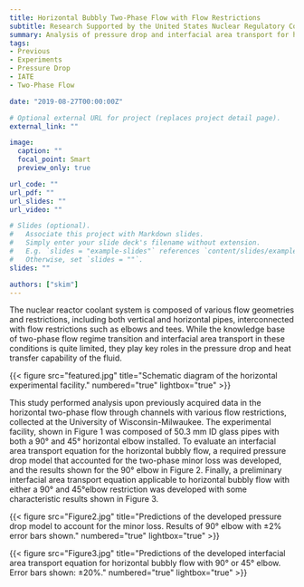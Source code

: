 ```yaml
---
title: Horizontal Bubbly Two-Phase Flow with Flow Restrictions
subtitle: Research Supported by the United States Nuclear Regulatory Commission
summary: Analysis of pressure drop and interfacial area transport for horizontal two-phase flow through different elbows.
tags:
- Previous
- Experiments
- Pressure Drop
- IATE
- Two-Phase Flow

date: "2019-08-27T00:00:00Z"

# Optional external URL for project (replaces project detail page).
external_link: ""

image:
  caption: ""
  focal_point: Smart
  preview_only: true

url_code: ""
url_pdf: ""
url_slides: ""
url_video: ""

# Slides (optional).
#   Associate this project with Markdown slides.
#   Simply enter your slide deck's filename without extension.
#   E.g. `slides = "example-slides"` references `content/slides/example-slides.md`.
#   Otherwise, set `slides = ""`.
slides: ""

authors: ["skim"]
---
```


The nuclear reactor coolant system is composed of various flow geometries and restrictions, including both vertical and horizontal pipes, interconnected with flow restrictions such as elbows and tees. While the knowledge base of two-phase flow regime transition and interfacial area transport in these conditions is quite limited, they play key roles in the pressure drop and heat transfer capability of the fluid.

{{< figure src="featured.jpg" title="Schematic diagram of the horizontal experimental facility." numbered="true" lightbox="true" >}}

This study performed analysis upon previously acquired data in the horizontal two-phase flow through channels with various flow restrictions, collected at the University of Wisconsin-Milwaukee. The experimental facility, shown in Figure 1 was composed of 50.3 mm ID glass pipes with both a 90° and 45° horizontal elbow installed. To evaluate an interfacial area transport equation for the horizontal bubbly flow, a required pressure drop model that accounted for the two-phase minor loss was developed, and the results shown for the 90° elbow in Figure 2. Finally, a preliminary interfacial area transport equation applicable to horizontal bubbly flow with either a 90° and 45°elbow restriction was developed with some characteristic results shown in Figure 3.

{{< figure src="Figure2.jpg" title="Predictions of the developed pressure drop model to account for the minor loss. Results of 90° elbow with ±2% error bars shown." numbered="true" lightbox="true" >}}

{{< figure src="Figure3.jpg" title="Predictions of the developed interfacial area transport equation for horizontal bubbly flow with 90° or 45° elbow. Error bars shown: ±20%." numbered="true" lightbox="true" >}}

